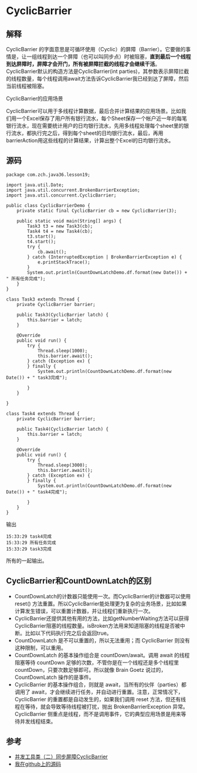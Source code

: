 # CyclicBarrier

## 解释

CyclicBarrier 的字面意思是可循环使用（Cyclic）的屏障（Barrier）。它要做的事情是，让一组线程到达一个屏障（也可以叫同步点）时被阻塞，**直到最后一个线程到达屏障时，屏障才会开门，所有被屏障拦截的线程才会继续干活**。CyclicBarrier默认的构造方法是CyclicBarrier(int parties)，其参数表示屏障拦截的线程数量，每个线程调用await方法告诉CyclicBarrier我已经到达了屏障，然后当前线程被阻塞。


CyclicBarrier的应用场景

CyclicBarrier可以用于多线程计算数据，最后合并计算结果的应用场景。比如我们用一个Excel保存了用户所有银行流水，每个Sheet保存一个帐户近一年的每笔银行流水，现在需要统计用户的日均银行流水，先用多线程处理每个sheet里的银行流水，都执行完之后，得到每个sheet的日均银行流水，最后，再用barrierAction用这些线程的计算结果，计算出整个Excel的日均银行流水。




## 源码

```
package com.zch.java36.lesson19;

import java.util.Date;
import java.util.concurrent.BrokenBarrierException;
import java.util.concurrent.CyclicBarrier;

public class CyclicBarrierDemo {
	private static final CyclicBarrier cb = new CyclicBarrier(3);

	public static void main(String[] args) {
		Task3 t3 = new Task3(cb);
		Task4 t4 = new Task4(cb);
		t3.start();
		t4.start();
		try {
			cb.await();
		} catch (InterruptedException | BrokenBarrierException e) {
			e.printStackTrace();
		}
		System.out.println(CountDownLatchDemo.df.format(new Date()) + " 所有任务完成");
	}
}

class Task3 extends Thread {
	private CyclicBarrier barrier;

	public Task3(CyclicBarrier latch) {
		this.barrier = latch;
	}

	@Override
	public void run() {
		try {
			Thread.sleep(1000);
			this.barrier.await();
		} catch (Exception ex) {
		} finally {
			System.out.println(CountDownLatchDemo.df.format(new Date()) + " task3完成");

		}
	}

}

class Task4 extends Thread {
	private CyclicBarrier barrier;

	public Task4(CyclicBarrier latch) {
		this.barrier = latch;
	}

	@Override
	public void run() {
		try {
			Thread.sleep(3000);
			this.barrier.await();
		} catch (Exception ex) {
		} finally {
			System.out.println(CountDownLatchDemo.df.format(new Date()) + " task4完成");

		}
	}
}
```


输出

```
15:33:29 task4完成
15:33:29 所有任务完成
15:33:29 task3完成
```
所有的一起输出。

## CyclicBarrier和CountDownLatch的区别

- CountDownLatch的计数器只能使用一次。而CyclicBarrier的计数器可以使用reset() 方法重置。所以CyclicBarrier能处理更为复杂的业务场景，比如如果计算发生错误，可以重置计数器，并让线程们重新执行一次。
- CyclicBarrier还提供其他有用的方法，比如getNumberWaiting方法可以获得CyclicBarrier阻塞的线程数量。isBroken方法用来知道阻塞的线程是否被中断。比如以下代码执行完之后会返回true。
- CountDownLatch 是不可以重置的，所以无法重用；而 CyclicBarrier 则没有这种限制，可以重用。
- CountDownLatch 的基本操作组合是 countDown/await。调用 await 的线程阻塞等待 countDown 足够的次数，不管你是在一个线程还是多个线程里 countDown，只要次数足够即可。所以就像 Brain Goetz 说过的，CountDownLatch 操作的是事件。
- CyclicBarrier 的基本操作组合，则就是 await，当所有的伙伴（parties）都调用了 await，才会继续进行任务，并自动进行重置。注意，正常情况下，CyclicBarrier 的重置都是自动发生的，如果我们调用 reset 方法，但还有线程在等待，就会导致等待线程被打扰，抛出 BrokenBarrierException 异常。CyclicBarrier 侧重点是线程，而不是调用事件，它的典型应用场景是用来等待并发线程结束。
## 参考

- [并发工具类（二）同步屏障CyclicBarrier](http://ifeve.com/concurrency-cyclicbarrier/)
- [我在github上的源码](https://github.com/wardensky/java36_study_notes/tree/master/java36/src/main/java/com/zch/java36/lesson19)
